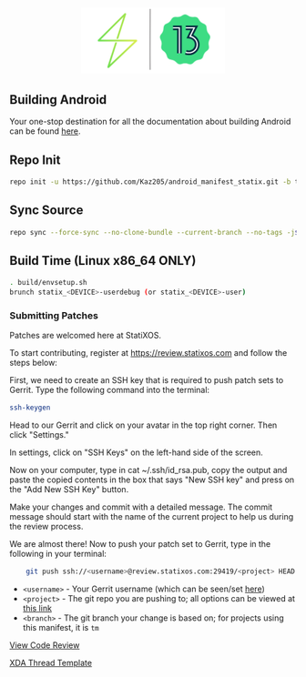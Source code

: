 [<center><img src="https://raw.githubusercontent.com/sourajitk/STX-Logo/main/stx-2022.png" height="50%" width="50%;" /></center>](https://github.com/StatiXOS)

## Building Android ##
Your one-stop destination for all the documentation about building Android can be found [here](https://source.android.com/setup/build/building).

## Repo Init ##
```bash
repo init -u https://github.com/Kaz205/android_manifest_statix.git -b tm-qpr2
```
## Sync Source ##
```bash
repo sync --force-sync --no-clone-bundle --current-branch --no-tags -j$(nproc --all)
```
## Build Time (Linux x86_64 ONLY) ##
```bash
. build/envsetup.sh
brunch statix_<DEVICE>-userdebug (or statix_<DEVICE>-user)
```
### Submitting Patches ###

Patches are welcomed here at StatiXOS.

To start contributing, register at https://review.statixos.com and follow the steps below:

First, we need to create an SSH key that is required to push patch sets to Gerrit. Type the following command into the terminal:

```bash
ssh-keygen
```

Head to our Gerrit and click on your avatar in the top right corner. Then click "Settings."

In settings, click on "SSH Keys" on the left-hand side of the screen.

Now on your computer, type in cat ~/.ssh/id_rsa.pub, copy the output and paste the copied contents in the box that says "New SSH key" and press on the "Add New SSH Key" button.

Make your changes and commit with a detailed message. The commit message should start with the name of the current project to help us during the review process.

We are almost there! Now to push your patch set to Gerrit, type in the following in your terminal:

```bash
    git push ssh://<username>@review.statixos.com:29419/<project> HEAD:refs/for/<branch>
```

* `<username>` - Your Gerrit username (which can be seen/set [here](https://review.statixos.com/#/settings/))
* `<project>` - The git repo you are pushing to; all options can be viewed at [this link](https://review.statixos.com/#/admin/projects/)
* `<branch>` - The git branch your change is based on; for projects using this manifest, it is `tm`

[View Code Review](https://review.statixos.com/)

[XDA Thread Template](https://downloads.statixos.com/template/template.txt)
